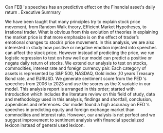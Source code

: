 Can FEB 's speeches has an predictive effect on the Financial asset's daily return . 
Executive Summary

We have been taught that many principles try to explain stock price movement, from Random Walk theory, Efficient Market Hypotheses, to irrational trader. What is obvious from this evolution of theories in explaining the market price is that more emphasize is on the effect of trader’s emotional changes to stock’s price movement. In this analysis, we are also interested in study how positive or negative emotion injected into speeches can affect the stock price. However instead of predicting the price, we run logistic regression to test on how well our model can predict a positive or negate daily return of stocks. We extend our analysis to test on stocks, commodities, interest rate and foreign currency pair. Each category of assets is represented by S&P 500, NASDAQ, Gold index ,10 years Treasury Bond rate, and EURUSD. We generate sentiment score from the FED ‘s speeches from 2006 to 2023 and use the scores as the X variable in our model. This analysis report is arranged in this order; started with Introduction which includes the literature review on this field of study, data and methodology used in this analysis, findings and shortfall, conclusion, appendices and references. Our model found a high accuracy on FED ‘s speeches in predicting equity and foreign exchange market than commodities and interest rate. However, our analysis is not perfect and we suggest improvement to sentiment analysis with financial specialized lexicon instead of general used lexicon.
